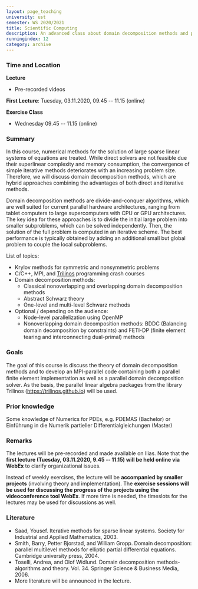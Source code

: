 ```yaml
---
layout: page_teaching
university: ust
semester: WS 2020/2021
title: Scientific Computing
description: An advanced class about domain decomposition methods and parallel computing.
runningindex: 12
category: archive
---
```


### Time and Location

**Lecture**
+ Pre-recorded videos

**First Lecture**: Tuesday, 03.11.2020, 09.45 -- 11.15 (online)

**Exercise Class**
+ Wednesday 09.45 -- 11.15 (online)

### Summary

In this course, numerical methods for the solution of large sparse linear systems of equations are treated. While direct solvers are not feasible due their superlinear complexity and memory consumption, the convergence of simple iterative methods deteriorates with an increasing problem size. Therefore, we will discuss domain decomposition methods, which are hybrid approaches combining the advantages of both direct and iterative methods.

Domain decomposition methods are divide-and-conquer algorithms, which are well suited for current parallel hardware architectures, ranging from tablet computers to large supercomputers with CPU or GPU architectures. The key idea for these approaches is to divide the initial large problem into smaller subproblems, which can be solved independently. Then, the solution of the full problem is computed in an iterative scheme. The best performance is typically obtained by adding an additional small but global problem to couple the local subproblems.

List of topics:
+ Krylov methods for symmetric and nonsymmetric problems
+ C/C++, MPI, and [Trilinos](https://trilinos.github.io) programming crash courses
+ Domain decomposition methods:
    + Classical nonoverlapping and overlapping domain decomposition methods
    + Abstract Schwarz theory
    + One-level and multi-level Schwarz methods
+ Optional / depending on the audience:
    + Node-level parallelization using OpenMP
    + Nonoverlapping domain decomposition methods: BDDC (Balancing domain decomposition by constraints) and FETI-DP (ﬁnite element tearing and interconnecting dual-primal) methods

### Goals

The goal of this course is discuss the theory of domain decomposition methods and to develop an MPI-parallel code containing both a parallel ﬁnite element implementation as well as a parallel domain decomposition solver. As the basis, the parallel linear algebra packages from the library Trilinos
(https://trilinos.github.io) will be used.

### Prior knowledge

Some knowledge of Numerics for PDEs, e.g. PDEMAS (Bachelor) or Einführung in die Numerik partieller Differentialgleichungen (Master)

### Remarks

The lectures will be pre-recorded and made available on Ilias. Note that the **first lecture (Tuesday, 03.11.2020, 9.45 -- 11.15) will be held online via WebEx** to clarify organizational issues.


Instead of weekly exercises, the lecture will be **accompanied by smaller projects** (involving theory and implementation). The **exercise sessions will be used for discussing the progress of the projects using the videoconference tool WebEx**. If more time is needed, the timeslots for the lectures may be used for discussions as well.

### Literature

+ Saad, Yousef. Iterative methods for sparse linear systems. Society for Industrial and Applied Mathematics, 2003.
+ Smith, Barry, Petter Bjorstad, and William Gropp. Domain decomposition: parallel multilevel methods for elliptic partial differential equations. Cambridge university press, 2004.
+ Toselli, Andrea, and Olof Widlund. Domain decomposition methods-algorithms and theory. Vol. 34. Springer Science & Business Media, 2006.
+ More literature will be announced in the lecture.
